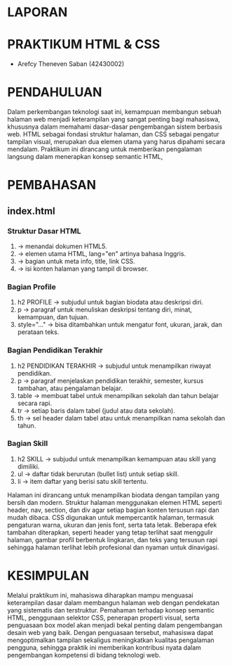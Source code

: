<h1> LAPORAN </h1>
<h1> PRAKTIKUM HTML & CSS   </h1>
<ul> 
<li> Arefcy Theneven Saban (42430002) </li></ul>
<h1> PENDAHULUAN </h1>
<p> Dalam perkembangan teknologi saat ini, kemampuan membangun sebuah halaman web menjadi keterampilan yang sangat penting bagi mahasiswa, khususnya dalam memahami dasar-dasar pengembangan sistem berbasis web. HTML sebagai fondasi struktur halaman, dan CSS sebagai pengatur tampilan visual, merupakan dua elemen utama yang harus dipahami secara mendalam. Praktikum ini dirancang untuk memberikan pengalaman langsung dalam menerapkan konsep semantic HTML, </p>
<h1> PEMBAHASAN </h1>
<h2> index.html  </h2>
<h3> Struktur Dasar HTML </h3>
<ol> 
<li> <!DOCTYPE html> → menandai dokumen HTML5. </li>
<li> <html lang="en"> → elemen utama HTML, lang="en" artinya bahasa Inggris. </li>
<li> <head> → bagian untuk meta info, title, link CSS. </li>
<li> <body> → isi konten halaman yang tampil di browser. </li> </ol>

<h3> Bagian Profile</h3>
<ol> 
<li>h2 PROFILE → subjudul untuk bagian biodata atau deskripsi diri.</li>
  <li>p → paragraf untuk menuliskan deskripsi tentang diri, minat, kemampuan, dan tujuan.</li> 
  <li>style="..." → bisa ditambahkan untuk mengatur font, ukuran, jarak, dan perataan teks.</li>
</ol>

<h3> Bagian Pendidikan Terakhir </h3>
<ol> 
<li>h2 PENDIDIKAN TERAKHIR → subjudul untuk menampilkan riwayat pendidikan.</li> 
  <li>p → paragraf menjelaskan pendidikan terakhir, semester, kursus tambahan, atau pengalaman belajar.</li>
  <li>table → membuat tabel untuk menampilkan sekolah dan tahun belajar secara rapi.</li>
  <li>tr → setiap baris dalam tabel (judul atau data sekolah).</li>
  <li>th → sel header dalam tabel atau untuk menampilkan nama sekolah dan tahun.</li>
</ol>

<h3> Bagian Skill </h3>
<ol>
 <li>h2 SKILL → subjudul untuk menampilkan kemampuan atau skill yang dimiliki.</li> 
  <li>ul → daftar tidak berurutan (bullet list) untuk setiap skill.</li> 
  <li>li → item daftar yang berisi satu skill tertentu.</li>

</ol>

<p> Halaman ini dirancang untuk menampilkan biodata dengan tampilan yang bersih dan modern. Struktur halaman menggunakan elemen HTML seperti header, nav, section, dan div agar setiap bagian konten tersusun rapi dan mudah dibaca. CSS digunakan untuk mempercantik halaman, termasuk pengaturan warna, ukuran dan jenis font, serta tata letak. Beberapa efek tambahan diterapkan, seperti header yang tetap terlihat saat menggulir halaman, gambar profil berbentuk lingkaran, dan teks yang tersusun rapi sehingga halaman terlihat lebih profesional dan nyaman untuk dinavigasi.</p>



















<h1> KESIMPULAN </h1>
<p> Melalui praktikum ini, mahasiswa diharapkan mampu menguasai keterampilan dasar dalam membangun halaman web dengan pendekatan yang sistematis dan terstruktur. Pemahaman terhadap konsep semantic HTML, penggunaan selektor CSS, penerapan properti visual, serta penguasaan box model akan menjadi bekal penting dalam pengembangan desain web yang baik. Dengan penguasaan tersebut, mahasiswa dapat mengoptimalkan tampilan sekaligus meningkatkan kualitas pengalaman pengguna, sehingga praktik ini memberikan kontribusi nyata dalam pengembangan kompetensi di bidang teknologi web.</p>
